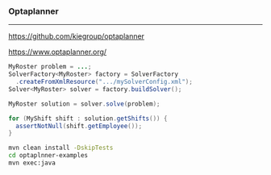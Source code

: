 ### Optaplanner
---
https://github.com/kiegroup/optaplanner

https://www.optaplanner.org/

```java
MyRoster problem = ...;
SolverFactory<MyRoster> factory = SolverFactory
  .createFromXmlResource(".../mySolverConfig.xml");
Solver<MyRoster> solver = factory.buildSolver();

MyRoster solution = solver.solve(problem);

for (MyShift shift : solution.getShifts()) {
  assertNotNull(shift.getEmployee());
}
```

```sh
mvn clean install -DskipTests
cd optaplnner-examples
mvn exec:java
```

```
```
